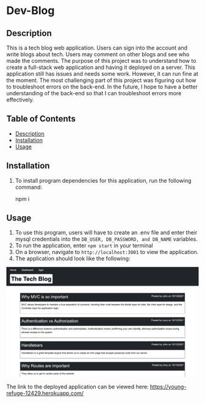 # Dev-Blog

## Description
This is a tech blog web application. Users can sign into the account and write blogs about tech. Users may comment on other blogs and see who made the comments. The purpose of this project was to understand how to create a full-stack web application and having it deployed on a server. This application still has issues and needs some work. However, it can run fine at the moment. The most challenging part of this project was figuring out how to troubleshoot errors on the back-end. In the future, I hope to have a better understanding of the back-end so that I can troubleshoot errors more effectively.

## Table of Contents 

  - [Description](#description)
  - [Installation](#installation)
  - [Usage](#usage)


## Installation

1. To install program dependencies for this application, run the following command:

    npm i

## Usage
1. To use this program, users will have to create an .env file and enter their mysql credentials into the `DB_USER, DB_PASSWORD, and DB_NAME` variables.
2. To run the application, enter `npm start` in your terminal
3. On a browser, navigate to `http://localhost:3001` to view the application.
4. The application should look like the following:


![A screenshot of my portfolio website](assets/images/Screenshot%202022-10-13%20at%2017-00-39%20Developer%20Blog.png)

The link to the deployed application can be viewed here: https://young-refuge-12429.herokuapp.com/